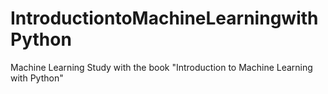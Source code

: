 # IntroductiontoMachineLearningwithPython
Machine Learning Study with the book "Introduction to Machine Learning with Python"
